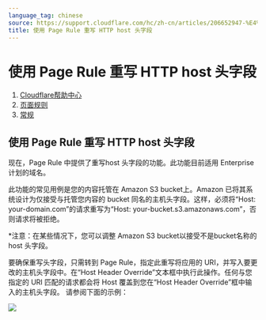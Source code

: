 ```yaml
---
language_tag: chinese
source: https://support.cloudflare.com/hc/zh-cn/articles/206652947-%E4%BD%BF%E7%94%A8-Page-Rule-%E9%87%8D%E5%86%99-HTTP-host-%E5%A4%B4%E5%AD%97%E6%AE%B5
title: 使用 Page Rule 重写 HTTP host 头字段
---
```


# 使用 Page Rule 重写 HTTP host 头字段

1.  [Cloudflare帮助中心](https://support.cloudflare.com/hc/zh-cn)
2.  [页面规则](https://support.cloudflare.com/hc/zh-cn/categories/200276257-%E9%A1%B5%E9%9D%A2%E8%A7%84%E5%88%99)
3.  [常规](https://support.cloudflare.com/hc/zh-cn/sections/200805137-%E5%B8%B8%E8%A7%84)

## 使用 Page Rule 重写 HTTP host 头字段

现在，Page Rule 中提供了重写host 头字段的功能。此功能目前适用 Enterprise 计划的域名。

此功能的常见用例是您的内容托管在 Amazon S3 bucket上。Amazon 已将其系统设计为仅接受与托管您内容的 bucket 同名的主机头字段。这样，必须将“Host: your-domain.com”的请求重写为“Host: your-bucket.s3.amazonaws.com”，否则请求将被拒绝。

\*注意：在某些情况下，您可以调整 Amazon S3 bucket以接受不是bucket名称的host 头字段。

要确保重写头字段，只需转到 Page Rule，指定此重写将应用的 URI，并写入要更改的主机头字段中。在“Host Header Override”文本框中执行此操作。任何与您指定的 URI 匹配的请求都会将 Host 覆盖到您在“Host Header Override”框中输入的主机头字段。 请参阅下面的示例：

![](/support/static/Screen_Shot_2015-09-03_at_2.56.52_PM.png)
